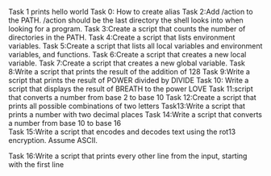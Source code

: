 Task 1 prints hello world
Task 0: How to create alias
Task 2:Add /action to the PATH. /action should be the last directory the shell looks into when looking for a program.
Task 3:Create a script that counts the number of directories in the PATH.
Task 4:Create a script that lists environment variables.
Task 5:Create a script that lists all local variables and environment variables, and functions.
Task 6:Create a script that creates a new local variable.
Task 7:Create a script that creates a new global variable.
Task 8:Write a script that prints the result of the addition of 128
Task 9:Write a script that prints the result of POWER divided by DIVIDE
Task 10: Write a script that displays the result of BREATH to the power LOVE
Task 11:script that converts a number from base 2 to base 10
Task 12:Create a script that prints all possible combinations of two letters 
Task13:Write a script that prints a number with two decimal places
Task 14:Write a script that converts a number from base 10 to base 16  
Task 15:Write a script that encodes and decodes text using the rot13 encryption. Assume ASCII.




Task 16:Write a script that prints every other line from the input, starting with the first line
